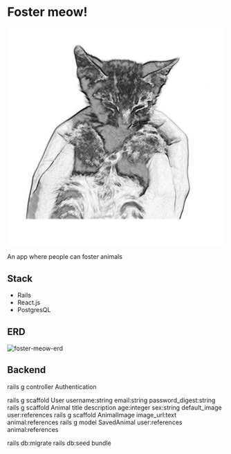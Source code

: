 # Foster meow!

![cat-hand](client/src/cat-hand.png)

An app where people can foster animals

## Stack
- Rails
- React.js
- PostgresQL


## ERD
![foster-meow-erd](https://media.git.generalassemb.ly/user/19642/files/17c04000-19e2-11ea-9082-001e0b4b9a25)


## Backend
rails g controller Authentication

rails g scaffold User username:string email:string password_digest:string 
rails g scaffold Animal title description age:integer sex:string default_image user:references
rails g scaffold AnimalImage image_url:text animal:references
rails g model SavedAnimal user:references animal:references

rails db:migrate
rails db:seed 
bundle 


